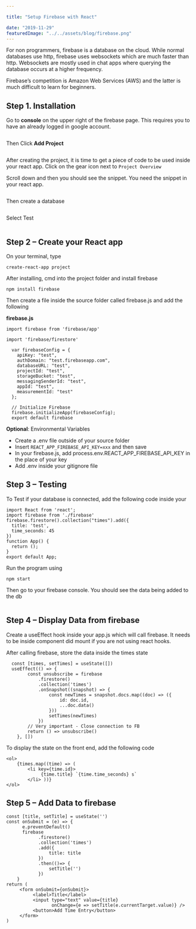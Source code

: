 ```yaml
---

title: "Setup Firebase with React"

date: "2019-11-29"
featuredImage: "../../assets/blog/firebase.png"
---
```


For non programmers, firebase is a database on the cloud. While normal databases use http, firebase uses websockets which are much faster than http. Websockets are mostly used in chat apps where querying the database occurs at a higher frequency.

Firebase’s competition is Amazon Web Services (AWS) and the latter is much difficult to learn for beginners.

## Step 1. Installation

Go to  **console**  on the upper right of the firebase page. This requires you to have an already logged in google account.

<!-- ![Gatsby](./1.png) -->

<img src="./1.png" alt="" /><br/>

Then Click  **Add Project**  

<img src="./2.png" alt="" /><br/>

After creating the project, it is time to get a piece of code to be used inside your react app. Click on the gear icon next to  ```Project Overview```

Scroll down and then you should see the snippet. You need the snippet in your react app.

<img src="./4.png" alt=""  /><br/>

Then create a database

<img src="./5.png" alt=""  /><br/>

Select Test

<img src="./6.png" alt=""  /><br/>


## Step 2 – Create your React app

On your terminal, type

    create-react-app project

After installing, cmd into the project folder and install firebase

    npm install firebase

Then create a file inside the source folder called firebase.js and add the following

**firebase.js**

    import firebase from 'firebase/app'
    
    import 'firebase/firestore'
    
      var firebaseConfig = {
        apiKey: "test",
        authDomain: "test.firebaseapp.com",
        databaseURL: "test",
        projectId: "test",
        storageBucket: "test",
        messagingSenderId: "test",
        appId: "test",
        measurementId: "test"
      };
    
      // Initialize Firebase
      firebase.initializeApp(firebaseConfig);
      export default firebase

**Optional**: Environmental Variables

 - Create a .env file outside of your source folder
 - Insert ```REACT_APP_FIREBASE_API_KEY=xxx``` and then save
 - In your firebase.js, add process.env.REACT_APP_FIREBASE_API_KEY in the place of your key
 - Add .env inside your gitignore file

## Step 3 – Testing

To Test if your database is connected, add the following code inside your

    import React from 'react';
    import firebase from './firebase'
    firebase.firestore().collection("times").add({
      title: 'test',
      time_seconds: 45
    })
    function App() {
      return ();
    }
    export default App;

Run the program using

    npm start

Then go to your firebase console. You should see the data being added to the db

<img src="./7.png" alt=""  /><br/>


## Step 4 – Display Data from firebase

Create a useEffect hook inside your app.js which will call firebase. It needs to be inside component did mount if you are not using react hooks.

After calling firebase, store the data inside the times state

      const [times, setTimes] = useState([])
      useEffect(() => {
            const unsubscribe = firebase
                .firestore()
                .collection('times')
                .onSnapshot((snapshot) => {
                    const newTimes = snapshot.docs.map((doc) => ({
                        id: doc.id,
                        ...doc.data()
                    }))
                    setTimes(newTimes)
                })
            // Very important - Close connection to FB
            return () => unsubscribe()
        }, [])

To display the state on the front end, add the following code

    <ol>
        {times.map((time) => (
            <li key={time.id}>
				 {time.title} `{time.time_seconds} s`
		    </li> ))} 
    </ol>


## Step 5 – Add Data to firebase

    const [title, setTitle] = useState('')
    const onSubmit = (e) => {
          e.preventDefault()
          firebase
                .firestore()
                .collection('times')
                .add({
                    title: title
                })
                .then(()=> {
                    setTitle('')
                })
        }
    return (
         <form onSubmit={onSubmit}>
              <label>Title</label>
              <input type="text" value={title} 
                     onChange={e => setTitle(e.currentTarget.value)} />
              <button>Add Time Entry</button>
         </form>
    )


